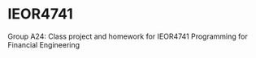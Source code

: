 # IEOR4741
Group A24: Class project and homework for IEOR4741 Programming for Financial Engineering
